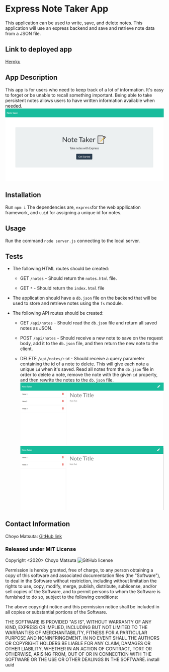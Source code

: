 # Express Note Taker App

This application can be used to write, save, and delete notes. This application will use an express backend and save and retrieve note data from a JSON file.

## Link to deployed app
[Heroku](https://ancient-castle-96704.herokuapp.com/)

## App Description
This app is for users who need to keep track of a lot of information. It's easy to forget or be unable to recall something important. Being able to take persistent notes allows users to have written information available when needed.
![HTML webpage image](./public/assets/image/NoteTakerHome.png)

## Installation
Run `npm i`
The dependencies are, `express`for the web appllication framework, and `uuid` for assigning a unique id for notes.

## Usage
Run the command `node server.js` connecting to the local server.

## Tests
* The following HTML routes should be created:

  * GET `/notes` - Should return the `notes.html` file.

  * GET `*` - Should return the `index.html` file

* The application should have a `db.json` file on the backend that will be used to store and retrieve notes using the `fs` module.

* The following API routes should be created:

  * GET `/api/notes` - Should read the `db.json` file and return all saved notes as JSON.

  * POST `/api/notes` - Should receive a new note to save on the request body, add it to the `db.json` file, and then return the new note to the client.

  * DELETE `/api/notes/:id` - Should receive a query parameter containing the id of a note to delete. This will give each note a unique `id` when it's saved. Read all notes from the `db.json` file in order to delete a note, remove the note with the given `id` property, and then rewrite the notes to the `db.json` file.
![Note Take image](./public/assets/image/NoteTaker.png)
![Note Delete image](./public/assets/image/NoteTakerDelete.png)

## Contact Information
Choyo Matsuta: [GitHub link](https://github.com/cmatsuta)

### Released under MIT License
Copyright <2020> Choyo Matsuta
![GitHub license](https://img.shields.io/badge/license-MIT-blue.svg)

Permission is hereby granted, free of charge, to any person obtaining a copy of this software and associated documentation files (the "Software"), to deal in the Software without restriction, including without limitation the rights to use, copy, modify, merge, publish, distribute, sublicense, and/or sell copies of the Software, and to permit persons to whom the Software is furnished to do so, subject to the following conditions:

The above copyright notice and this permission notice shall be included in all copies or substantial portions of the Software.

THE SOFTWARE IS PROVIDED "AS IS", WITHOUT WARRANTY OF ANY KIND, EXPRESS OR IMPLIED, INCLUDING BUT NOT LIMITED TO THE WARRANTIES OF MERCHANTABILITY, FITNESS FOR A PARTICULAR PURPOSE AND NONINFRINGEMENT. IN NO EVENT SHALL THE AUTHORS OR COPYRIGHT HOLDERS BE LIABLE FOR ANY CLAIM, DAMAGES OR OTHER LIABILITY, WHETHER IN AN ACTION OF CONTRACT, TORT OR OTHERWISE, ARISING FROM, OUT OF OR IN CONNECTION WITH THE SOFTWARE OR THE USE OR OTHER DEALINGS IN THE SOFTWARE.
install uuid